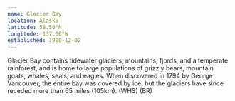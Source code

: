 ```yaml
---
name: Glacier Bay
location: Alaska
latitude: 58.50°N
longitude: 137.00°W
established: 1980-12-02
---
```


Glacier Bay contains tidewater glaciers, mountains, fjords, and a temperate rainforest, and is home to large populations of grizzly bears, mountain goats, whales, seals, and eagles. When discovered in 1794 by George Vancouver, the entire bay was covered by ice, but the glaciers have since receded more than 65 miles (105km). (WHS) (BR)

